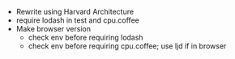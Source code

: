 <!-- ====|=========|=========|=========|=========|=========|======== -->
- Rewrite using Harvard Architecture
- require lodash in test and cpu.coffee
- Make browser version
    - check env before requiring lodash
    - check env before requiring cpu.coffee; use ljd if in browser

